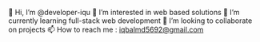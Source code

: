 👋 Hi, I’m @developer-iqu
👀 I’m interested in web based solutions
🌱 I’m currently learning full-stack web development
💞️ I’m looking to collaborate on projects
📫 How to reach me : iqbalmd5692@gmail.com
<!---
developer-iqu/developer-iqu is a ✨ special ✨ repository because its `README.md` (this file) appears on your GitHub profile.
You can click the Preview link to take a look at your changes.
--->
